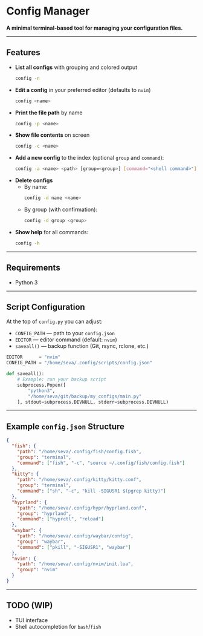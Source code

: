 # Config Manager

**A minimal terminal-based tool for managing your configuration files.**

---

## Features

- **List all configs** with grouping and colored output  
  ```bash
  config -n
  ```
- **Edit a config** in your preferred editor (defaults to `nvim`)  
  ```bash
  config <name>
  ```
- **Print the file path** by name  
  ```bash
  config -p <name>
  ```
- **Show file contents** on screen  
  ```bash
  config -c <name>
  ```
- **Add a new config** to the index (optional `group` and `command`):  
  ```bash
  config -a <name> <path> [group=<group>] [command="<shell command>"]
  ```
- **Delete configs**  
  - By name:  
    ```bash
    config -d name <name>
    ```  
  - By group (with confirmation):  
    ```bash
    config -d group <group>
    ```
- **Show help** for all commands:  
  ```bash
  config -h
  ```

---

## Requirements

- Python 3

---

## Script Configuration

At the top of `config.py` you can adjust:

- `CONFIG_PATH` — path to your `config.json`  
- `EDITOR` — editor command (default: `nvim`)  
- `saveall()` — backup function (Git, rsync, rclone, etc.)

```python
EDITOR      = "nvim"
CONFIG_PATH = "/home/seva/.config/scripts/config.json"

def saveall():
    # Example: run your backup script
    subprocess.Popen([
        "python3",
        "/home/seva/git/backup/my_configs/main.py"
    ], stdout=subprocess.DEVNULL, stderr=subprocess.DEVNULL)
```

---

## Example `config.json` Structure

```json
{
  "fish": {
    "path": "/home/seva/.config/fish/config.fish",
    "group": "terminal",
    "command": ["fish", "-c", "source ~/.config/fish/config.fish"]
  },
  "kitty": {
    "path": "/home/seva/.config/kitty/kitty.conf",
    "group": "terminal",
    "command": ["sh", "-c", "kill -SIGUSR1 $(pgrep kitty)"]
  },
  "hyprland": {
    "path": "/home/seva/.config/hypr/hyprland.conf",
    "group": "hyprland",
    "command": ["hyprctl", "reload"]
  },
  "waybar": {
    "path": "/home/seva/.config/waybar/config",
    "group": "waybar",
    "command": ["pkill", "-SIGUSR1", "waybar"]
  },
  "nvim": {
    "path": "/home/seva/.config/nvim/init.lua",
    "group": "nvim"
  }
}
```

---

## TODO (WIP)

- TUI interface
- Shell autocompletion for `bash`/`fish`      

